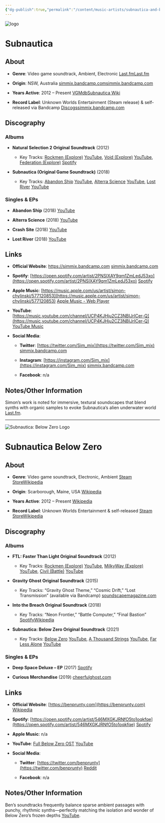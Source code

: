 ```yaml
---
{"dg-publish":true,"permalink":"/content/music-artists/subnautica-and-below-zero-music/","tags":["#MusicArtist"],"noteIcon":"","created":"2025-04-28T16:45:25.341+02:00","updated":"2025-04-28T17:00:54.376+02:00"}
---
```



<img src="/img/MALOGO/Subnautica.png" alt="logo" class="round-img round-img-100">

# Subnautica
## About

- **Genre**: Video game soundtrack, Ambient, Electronic [Last.fm](https://www.last.fm/music/Simon%2BChylinski/%2Bwiki?utm_source=chatgpt.com)[Last.fm](https://www.last.fm/music/Simon%2BChylinski/Subnautica%2B%28Original%2BGame%2BSoundtrack%29?utm_source=chatgpt.com)
    
- **Origin**: NSW, Australia [simmix.bandcamp.com](https://simmix.bandcamp.com/track/mask-on?utm_source=chatgpt.com)[simmix.bandcamp.com](https://simmix.bandcamp.com/?utm_source=chatgpt.com)
    
- **Years Active**: 2012 – Present [VGMdb](https://vgmdb.net/artist/58235?utm_source=chatgpt.com)[Subnautica Wiki](https://subnautica.fandom.com/wiki/Subnautica_OST?utm_source=chatgpt.com)
    
- **Record Label**: Unknown Worlds Entertainment (Steam release) & self-released via Bandcamp [Discogs](https://www.discogs.com/release/11663383-Simon-Chylinski-Subnautica-Original-Game-Soundtrack?srsltid=AfmBOoppjgz1GPiEO5-o29EEcMjuQSG7GWM6BToqz0xGFdZETb3_YlCz&utm_source=chatgpt.com)[simmix.bandcamp.com](https://simmix.bandcamp.com/?utm_source=chatgpt.com)
    

## Discography

### Albums

- **Natural Selection 2 Original Soundtrack** (2012)
    
    - Key Tracks: [Rockmen (Explore)](https://www.youtube.com/watch?v=YfStECeUN-A) [YouTube](https://www.youtube.com/watch?v=YfStECeUN-A&utm_source=chatgpt.com), [Void (Explore)](https://www.youtube.com/playlist?list=OLAK5uy_noimktdd_J6gG15slrltf0QGjhmArSEi0) [YouTube](https://www.youtube.com/playlist?list=OLAK5uy_noimktdd_J6gG15slrltf0QGjhmArSEi0&utm_source=chatgpt.com), [Federation (Explore)](https://open.spotify.com/track/6JbNC9SP5jdJRzZea3k9JN) [Spotify](https://open.spotify.com/track/6JbNC9SP5jdJRzZea3k9JN?utm_source=chatgpt.com)
        
- **Subnautica (Original Game Soundtrack)** (2018)
    
    - Key Tracks: [Abandon Ship](https://www.youtube.com/watch?v=nf30qQzw7rk) [YouTube](https://www.youtube.com/watch?pp=0gcJCdgAo7VqN5tD&v=nf30qQzw7rk&utm_source=chatgpt.com), [Alterra Science](https://www.youtube.com/watch?v=vHM-7dv5KVk) [YouTube](https://m.youtube.com/watch?v=vHM-7dv5KVk&utm_source=chatgpt.com), [Lost River](https://www.youtube.com/watch?v=yWOUV2Jrwug) [YouTube](https://www.youtube.com/watch?v=yWOUV2Jrwug&utm_source=chatgpt.com)
        

### Singles & EPs

- **Abandon Ship** (2018) [YouTube](https://www.youtube.com/watch?pp=0gcJCdgAo7VqN5tD&v=nf30qQzw7rk&utm_source=chatgpt.com)
    
- **Alterra Science** (2018) [YouTube](https://m.youtube.com/watch?v=vHM-7dv5KVk&utm_source=chatgpt.com)
    
- **Crash Site** (2018) [YouTube](https://www.youtube.com/watch?v=Jny84g6brI4&utm_source=chatgpt.com)
    
- **Lost River** (2018) [YouTube](https://www.youtube.com/watch?v=yWOUV2Jrwug&utm_source=chatgpt.com)
    

## Links

- **Official Website**: https://simmix.bandcamp.com [simmix.bandcamp.com](https://simmix.bandcamp.com/?utm_source=chatgpt.com)
    
- **Spotify**: [https://open.spotify.com/artist/2PNSIXAY9qm1ZmLedJ53xo](https://open.spotify.com/artist/2PNSIXAY9qm1ZmLedJ53xo) [Spotify](https://open.spotify.com/artist/2PNSIXAY9qm1ZmLedJ53xo?utm_source=chatgpt.com)
    
- **Apple Music**: [https://music.apple.com/us/artist/simon-chylinski/577120853](https://music.apple.com/us/artist/simon-chylinski/577120853) [Apple Music - Web Player](https://music.apple.com/us/artist/simon-chylinski/577120853?utm_source=chatgpt.com)
    
- **YouTube**: [https://music.youtube.com/channel/UCP4KJHju2CZ3NBIJrICer-Q](https://music.youtube.com/channel/UCP4KJHju2CZ3NBIJrICer-Q) [YouTube Music](https://music.youtube.com/channel/UCP4KJHju2CZ3NBIJrICer-Q?utm_source=chatgpt.com)
    
- **Social Media**:
    
    - **Twitter**: [https://twitter.com/Sim_mix](https://twitter.com/Sim_mix) [simmix.bandcamp.com](https://simmix.bandcamp.com/track/mask-on?utm_source=chatgpt.com)
        
    - **Instagram**: [https://instagram.com/Sim_mix](https://instagram.com/Sim_mix) [simmix.bandcamp.com](https://simmix.bandcamp.com/track/mask-on?utm_source=chatgpt.com)
        
    - **Facebook**: n/a
        

## Notes/Other Information

Simon’s work is noted for immersive, textural soundscapes that blend synths with organic samples to evoke Subnautica’s alien underwater world [Last.fm](https://www.last.fm/music/Simon%2BChylinski/Subnautica%2B%28Original%2BGame%2BSoundtrack%29?utm_source=chatgpt.com).

---

<img src="/img/Below_logo.jpg" alt="Subnautica: Below Zero Logo" class="round-img round-img-100">

# Subnautica Below Zero
## About

- **Genre**: Video game soundtrack, Electronic, Ambient [Steam Store](https://store.steampowered.com/app/1619010/Subnautica_Below_Zero_Original_Soundtrack/?utm_source=chatgpt.com)[Wikipedia](https://en.wikipedia.org/wiki/Ben_Prunty?utm_source=chatgpt.com)
    
- **Origin**: Scarborough, Maine, USA [Wikipedia](https://en.wikipedia.org/wiki/Ben_Prunty?utm_source=chatgpt.com)
    
- **Years Active**: 2012 – Present [Wikipedia](https://en.wikipedia.org/wiki/Ben_Prunty?utm_source=chatgpt.com)
    
- **Record Label**: Unknown Worlds Entertainment & self-released [Steam Store](https://store.steampowered.com/app/1619010/Subnautica_Below_Zero_Original_Soundtrack/?utm_source=chatgpt.com)[Wikipedia](https://en.wikipedia.org/wiki/Ben_Prunty?utm_source=chatgpt.com)
    

## Discography

### Albums

- **FTL: Faster Than Light Original Soundtrack** (2012)
    
    - Key Tracks: [Rockmen (Explore)](https://www.youtube.com/watch?v=YfStECeUN-A) [YouTube](https://www.youtube.com/watch?v=YfStECeUN-A&utm_source=chatgpt.com), [MilkyWay (Explore)](https://www.youtube.com/playlist?list=PLXyzA0vwDr7LqXcXnnMDQ1bF-Spa3_-Nw) [YouTube](https://www.youtube.com/playlist?list=PLXyzA0vwDr7LqXcXnnMDQ1bF-Spa3_-Nw&utm_source=chatgpt.com), [Civil (Battle)](https://www.youtube.com/watch?v=7nV51LX5gC4) [YouTube](https://www.youtube.com/watch?v=7nV51LX5gC4&utm_source=chatgpt.com)
        
- **Gravity Ghost Original Soundtrack** (2015)
    
    - Key Tracks: “Gravity Ghost Theme,” “Cosmic Drift,” “Lost Transmission” (available via Bandcamp) [soundscapemagazine.com](https://www.soundscapemagazine.com/interview-ben-prunty/?utm_source=chatgpt.com)
        
- **Into the Breach Original Soundtrack** (2018)
    
    - Key Tracks: “Neon Frontier,” “Battle Computer,” “Final Bastion” [Spotify](https://open.spotify.com/album/5HaoWXvyhc7jFlPb0vCVfM?utm_source=chatgpt.com)[Wikipedia](https://en.wikipedia.org/wiki/Ben_Prunty?utm_source=chatgpt.com)
        
- **Subnautica: Below Zero Original Soundtrack** (2021)
    
    - Key Tracks: [Below Zero](https://www.youtube.com/watch?v=FvAc2H8rncs) [YouTube](https://www.youtube.com/watch?v=FvAc2H8rncs&utm_source=chatgpt.com), [A Thousand Strings](https://www.youtube.com/watch?v=tGiG3flrz0c) [YouTube](https://www.youtube.com/watch?v=tGiG3flrz0c&utm_source=chatgpt.com), [Far Less Alone](https://www.youtube.com/watch?v=VaT61qsHwUA) [YouTube](https://www.youtube.com/watch?v=VaT61qsHwUA&utm_source=chatgpt.com)
        

### Singles & EPs

- **Deep Space Deluxe – EP** (2017) [Spotify](https://open.spotify.com/track/0EeEl0YaqDQ32N3Ns6Ucbf?utm_source=chatgpt.com)
    
- **Curious Merchandise** (2019) [cheerfulghost.com](https://cheerfulghost.com/jdodson/posts/1552/interview-with-ftl-composer-ben-prunty?utm_source=chatgpt.com)
    

## Links

- **Official Website**: [https://benprunty.com](https://benprunty.com) [Wikipedia](https://en.wikipedia.org/wiki/Ben_Prunty?utm_source=chatgpt.com)
    
- **Spotify**: [https://open.spotify.com/artist/546MXGKJRNfO5to1oqkfqe](https://open.spotify.com/artist/546MXGKJRNfO5to1oqkfqe) [Spotify](https://open.spotify.com/artist/546MXGKJRNfO5to1oqkfqe?utm_source=chatgpt.com)
    
- **Apple Music**: n/a
    
- **YouTube**: [Full Below Zero OST](https://www.youtube.com/watch?v=JIznHcm9TSU) [YouTube](https://www.youtube.com/watch?pp=0gcJCdgAo7VqN5tD&v=JIznHcm9TSU&utm_source=chatgpt.com)
    
- **Social Media**:
    
    - **Twitter**: [https://twitter.com/benprunty](https://twitter.com/benprunty) [Reddit](https://www.reddit.com/r/gamemusic/comments/23vu1v/ama_im_ben_prunty_i_made_the_music_for_ftl_and/?utm_source=chatgpt.com)
        
    - **Facebook**: n/a
        

## Notes/Other Information

Ben’s soundtracks frequently balance sparse ambient passages with punchy, rhythmic synths—perfectly matching the isolation and wonder of Below Zero’s frozen depths [YouTube](https://www.youtube.com/watch?pp=0gcJCdgAo7VqN5tD&v=JIznHcm9TSU&utm_source=chatgpt.com).